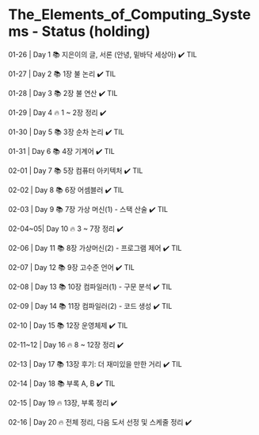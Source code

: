 # The_Elements_of_Computing_Systems - Status **(holding)**

01-26 | Day 1 📚 지은이의 글, 서론 (안녕, 밑바닥 세상아) ✔️ TIL

01-27 | Day 2 📚 1장 불 논리 ✔️ TIL

01-28 | Day 3 📚 2장 불 연산 ✔️ TIL

01-29 | Day 4 🔥 1 ~ 2장 정리 ✔️

01-30 | Day 5 📚 3장 순차 논리 ✔️ TIL

01-31 | Day 6 📚 4장 기계어 ✔️ TIL

02-01 | Day 7 📚 5장 컴퓨터 아키텍처 ✔️ TIL

02-02 | Day 8 📚 6장 어셈블러 ✔️ TIL

02-03 | Day 9 📚 7장 가상 머신(1) - 스택 산술 ✔️ TIL

02-04~05| Day 10 🔥 3 ~ 7장 정리 ✔️

02-06 | Day 11 📚 8장 가상머신(2) - 프로그램 제어 ✔️ TIL

02-07 | Day 12 📚 9장 고수준 언어 ✔️ TIL

02-08 | Day 13 📚 10장 컴파일러(1) - 구문 분석 ✔️ TIL

02-09 | Day 14 📚 11장 컴파일러(2) - 코드 생성 ✔️ TIL

02-10 | Day 15 📚 12장 운영체제 ✔️ TIL

02-11~12 | Day 16 🔥 8 ~ 12장 정리 ✔️

02-13 | Day 17 📚 13장 후기: 더 재미있을 만한 거리 ✔️ TIL

02-14 | Day 18 📚 부록 A, B ✔️ TIL

02-15 | Day 19 🔥 13장, 부록 정리 ✔️

02-16 | Day 20 🔥 전체 정리, 다음 도서 선정 및 스케줄 정리 ✔️
